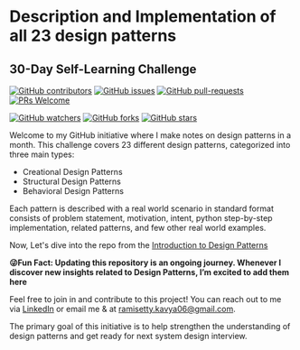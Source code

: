 # Description and Implementation of all 23 design patterns

## 30-Day Self-Learning Challenge

[![GitHub contributors](https://img.shields.io/github/contributors/kavya6697/DesignPatternsNotes.svg)](https://GitHub.com/kavya6697/DesignPatternsNotes)
[![GitHub issues](https://img.shields.io/github/issues/kavya6697/DesignPatternsNotes.svg)](https://GitHub.com/kavya6697/DesignPatternsNotes/issues/)
[![GitHub pull-requests](https://img.shields.io/github/issues-pr/kavya6697/DesignPatternsNotess.svg)](https://GitHub.com/kavya6697/DesignPatternsNotes/pulls/)
[![PRs Welcome](https://img.shields.io/badge/PRs-welcome-brightgreen.svg?style=flat-square)](http://makeapullrequest.com)

[![GitHub watchers](https://img.shields.io/github/watchers/kavya6697/DesignPatternsNotes.svg?style=social&label=Watch)](https://GitHub.com/kavya6697/DesignPatternsNotes/watchers/)
[![GitHub forks](https://img.shields.io/github/forks/kavya6697/DesignPatternsNotes.svg?style=social&label=Fork)](https://GitHub.com/kavya6697/DesignPatternsNotes/network/)
[![GitHub stars](https://img.shields.io/github/stars/kavya6697/DesignPatternsNotes.svg?style=social&label=Star)](https://GitHub.com/kavya6697/DesignPatternsNotes/stargazers/)

Welcome to my GitHub initiative where I make notes on design patterns in a month. This challenge covers 23 different design patterns, categorized into three main types:<br>
* Creational Design Patterns<br>
* Structural Design Patterns<br>
* Behavioral Design Patterns<br>

Each pattern is described with a real world scenario in standard format consists of problem statement, motivation, intent,  python step-by-step implementation, related patterns, and few other real world examples.  

Now, Let's dive into the repo from the [Introduction to Design Patterns](https://github.com/kavya6697/DesignPatternsNotes/blob/main/Introduction%20To%20Design%20Patterns.md)

**😜Fun Fact: Updating this repository is an ongoing journey. Whenever I discover new insights related to Design Patterns, I’m excited to add them here**

Feel free to join in and contribute to this project! You can reach out to me via [LinkedIn](https://www.linkedin.com/in/kavya-ramisetty-509298104/) or email me & at ramisetty.kavya06@gmail.com. 

The primary goal of this initiative is to help strengthen the understanding of design patterns and get ready for next system design interview.
